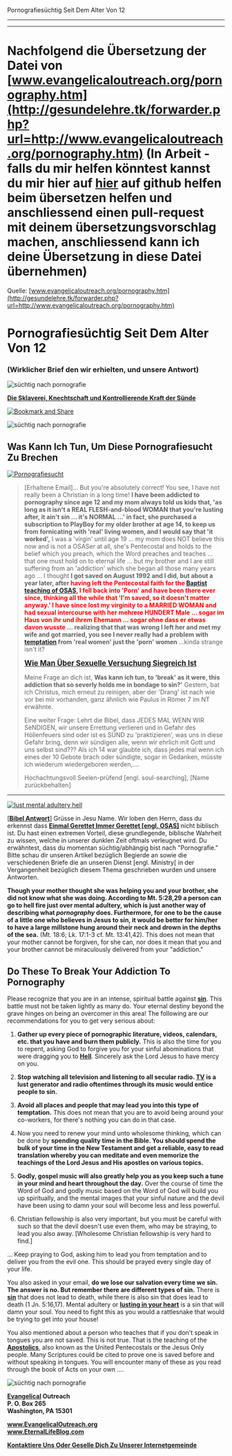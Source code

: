 <!--t Pornografiesüchtig Seit Dem Alter Von 12 - in Arbeit (10% übersetzt) t-->
<!--d Pornografiesucht, Pornografie, Porno, Sucht, Süchtig, Pornografiesüchtig, Freiheit von Pornografiesucht, Freiheit von Pornografie, Begierde, Begierden, Lust, Geil, Wollust, Schmutzige Gedanken, Freiheit von Schmutzigen Gedanken d-->

Pornografiesüchtig Seit Dem Alter Von 12

- - - 
- - -

# Nachfolgend die Übersetzung der Datei von [www.evangelicaloutreach.org/pornography.htm](http://gesundelehre.tk/forwarder.php?url=http://www.evangelicaloutreach.org/pornography.htm) (In Arbeit - falls du mir helfen könntest kannst du mir hier auf [hier](https://github.com/gesundelehre/gesundelehre_translate/blob/master/content/static/pornografiesucht/pornografie.md) auf github helfen beim übersetzen helfen und anschliessend einen pull-request mit deinem übersetzungsvorschlag machen, anschliessend kann ich deine Übersetzung in diese Datei übernehmen)


Quelle: [www.evangelicaloutreach.org/pornography.htm](http://gesundelehre.tk/forwarder.php?url=http://www.evangelicaloutreach.org/pornography.htm)


# Pornografiesüchtig Seit Dem Alter Von 12

### (Wirklicher Brief den wir erhielten, und unsere Antwort)

![süchtig nach pornografie](../files/pictures/evangelical-addicted-to-pornography.jpg)

**[Die Sklaverei, Knechtschaft und Kontrollierende Kraft der Sünde](sin.html)**

[![Bookmark and Share](../s7.addthis.com/static/btn/v2/lg-share-en.gif)](http://www.addthis.com/bookmark.php?v=250&username=xa-4ce723c86d857fe0)

![süchtig nach pornografie](../files/pictures/a-colorb.gif)



## Was Kann Ich Tun, Um Diese Pornografiesucht Zu Brechen

[![Pornografiesucht](../files/pictures/lusting-man.jpg "pornography addiction")](http://gesundelehre.tk/forwarder.php?url=http://www.evangelicaloutreach.org/lust.html)


> [Erhaltene Email]... But you're absolutely correct! You see, I have not really been a Christian in a long time! **I have been addicted to pornography since age 12 and my mom always told us kids that, 'as long as it isn't a REAL FLESH-and-blood WOMAN that you're lusting after, it ain't sin ... it's NORMAL ...' in fact, she purchased a subscription to PlayBoy for my older brother at age 14, to keep us from fornicating with 'real' living women, and I would say that 'it worked',** I was a 'virgin' until age 19 ... my mom does NOT believe this now and is not a OSASer at all, she's Pentecostal and holds to the belief which you preach, which the Word preaches and teaches ... that one must hold on to eternal life ... but my brother and I are still suffering from an 'addiction' which she began all those many years ago ... I thought **I got saved on August 1992 and I did, but about a year later, after <font color="red">having left the Pentecostal faith for the [Baptist teaching of OSAS](http://gesundelehre.tk/forwarder.php?url=http://www.evangelicaloutreach.org/eternal-security.html), I fell back into 'Porn' and have been there ever since, thinking all the while that 'I'm saved, so it doesn't matter anyway.' I have since lost my virginity to a MARRIED WOMAN and had sexual intercourse with her mehrere HUNDERT Male ... sogar im Haus von ihr und ihrem Ehemann ... sogar ohne dass er etwas davon wusste</font> ... realizing that that was wrong I left her and met my wife and got married, you see I never really had a problem with [temptation](http://gesundelehre.tk/forwarder.php?url=http://www.evangelicaloutreach.org/sexualtemptation.htm) from 'real women' just the 'porn' women** ...kinda strange isn't it?
> 
> <big>**[Wie Man Über Sexuelle Versuchung Siegreich Ist](http://gesundelehre.tk/forwarder.php?url=http://www.evangelicaloutreach.org/sexualtemptation.htm)**</big>
> 
> Meine Frage an dich ist, **Was kann ich tun, to 'break' as it were, this addiction that so severly holds me in bondage to sin?'** Gestern, bat ich Christus, mich erneut zu reinigen, aber der 'Drang' ist nach wie vor bei mir vorhanden, ganz ähnlich wie Paulus in Römer 7 im NT erwähnte.
> 
> Eine weiter Frage: Lehrt die Bibel, dass JEDES MAL WENN WIR SèNDIGEN, wir unsere Errettung verlieren und in Gefahr des Höllenfeuers sind oder ist es SÜND zu 'praktizieren', was uns in diese Gefahr bring, denn wir sündigen alle, wenn wir ehrlich mit Gott und uns selbst sind??? Als ich 14 war glaubte ich, dass jedes mal wenn ich eines der 10 Gebote brach oder sündigte, sogar in Gedanken, müsste ich wiederum wiedergeboren werden,....
> 
> Hochachtungsvoll Seelen-prüfend [engl. soul-searching], [Name zurückbehalten]

* * *

[![](../files/pictures/lust-hell-warning-no-demon.jpg "lust mental adultery hell")](http://gesundelehre.tk/forwarder.php?url=http://www.evangelicaloutreach.org/romans6.html)

[**[Bibel Antwort](http://gesundelehre.tk/forwarder.php?url=http://www.evangelicaloutreach.org/bible-answers.html)**] Grüsse in Jesu Name. Wir loben den Herrn, dass du erkennst dass **[Einmal Gerettet Immer Gerettet [engl. OSAS]](http://gesundelehre.tk/forwarder.php?url=http://www.evangelicaloutreach.org/eternal-security.html)** nicht biblisch ist. Du hast einen extremen Vorteil, diese grundlegende, biblische Wahrheit zu wissen, welche in unserer dunklen Zeit oftmals verleugnet wird. Du erwähntest, dass du momentan süchtig/abhängig bist nach "Pornografie." Bitte schau dir unseren Artikel bezüglich Begierde an sowie die verschiedenen Briefe die an unseren Dienst [engl. Ministry[ in der Vergangenheit bezüglich diesem Thema geschrieben wurden und unsere Antworten.

**Though your mother thought she was helping you and your brother, she did not know what she was doing. According to Mt. 5:28,29 a person can go to hell fire just over mental adultery, which is just another way of describing what _pornography_ does. Furthermore, for one to be the cause of a little one who believes in Jesus to sin, it would be better for him/her to have a large millstone hung around their neck and drown in the depths of the sea.** (Mt. 18:6; Lk. 17:1-3 cf. Mt. 13:41,42). This does not mean that your mother cannot be forgiven, for she can, nor does it mean that you and your brother cannot be miraculously delivered from your "addiction."



## Do These To Break Your Addiction To Pornography

Please recognize that you are in an intense, spiritual battle against **[sin](http://gesundelehre.tk/forwarder.php?url=http://www.evangelicaloutreach.org/sin.html)**. This battle must not be taken lightly as many do. Your eternal destiny beyond the grave hinges on being an overcomer in this area! The following are our recommendations for you to get very serious about:

1) **Gather up every piece of pornographic literature, videos, calendars, etc. that you have and burn them publicly.** This is also the time for you to repent, asking God to forgive you for your sinful abominations that were dragging you to **[Hell](http://gesundelehre.tk/forwarder.php?url=http://www.evangelicaloutreach.org/hell.html)**. Sincerely ask the Lord Jesus to have mercy on you.

2) **Stop watching all television and listening to all secular radio. [TV](http://gesundelehre.tk/forwarder.php?url=http://www.evangelicaloutreach.org/tv.htm) is a lust generator and radio oftentimes through its music would entice people to sin.**

3) **Avoid all places and people that may lead you into this type of temptation.** This does not mean that you are to avoid being around your co-workers, for there's nothing you can do in that case.

4) Now you need to renew your mind unto wholesome thinking, which can be done by **spending quality time in the Bible. You should spend the bulk of your time in the New Testament and get a reliable, easy to read translation whereby you can meditate and even memorize the teachings of the Lord Jesus and His apostles on various topics.**

5) **Godly, gospel music will also greatly help you as you keep such a tune in your mind and heart throughout the day.** Over the course of time the Word of God and godly music based on the Word of God will build you up spiritually, and the mental images that your sinful nature and the devil have been using to damn your soul will become less and less powerful.

6) Christian fellowship is also very important, but you must be careful with such so that the devil doesn't use even them, who may be straying, to lead you also away. [Wholesome Christian fellowship is very hard to find.]

... Keep praying to God, asking him to lead you from temptation and to deliver you from the evil one. This should be prayed every single day of your life.

You also asked in your email, **do we lose our salvation every time we sin. The answer is no. But remember there are different types of sin.** There is **[sin](http://gesundelehre.tk/forwarder.php?url=http://www.evangelicaloutreach.org/sin.html)** that does not lead to death, while there is also sin that does lead to death (1 Jn. 5:16,17). Mental adultery or **[lusting in your heart](http://gesundelehre.tk/forwarder.php?url=http://www.evangelicaloutreach.org/lust.html)** is a sin that will damn your soul. You need to fight this as you would a rattlesnake that would be trying to get into your house!

You also mentioned about a person who teaches that if you don't speak in tongues you are not saved. This is not true. That is the teaching of the **[Apostolics](http://gesundelehre.tk/forwarder.php?url=http://www.evangelicaloutreach.org/apostolics.html)**, also known as the United Pentecostals or the Jesus Only people. Many Scriptures could be cited to prove one is saved before and without speaking in tongues. You will encounter many of these as you read through the book of Acts on your own ....

![süchtig nach pornografie](../files/pictures/a-colorb.gif)

**[Evangelical](http://gesundelehre.tk/forwarder.php?url=http://www.evangelicaloutreach.org/index.html) Outreach**  
**P. O. Box 265**  
**Washington, PA 15301**

**www.EvangelicalOutreach.org**  
**www.EternalLifeBlog.com**

**[Kontaktiere Uns Oder Geselle Dich Zu Unserer Internetgemeinde](http://gesundelehre.tk/forwarder.php?url=http://www.evangelicaloutreach.org/contact.html)**